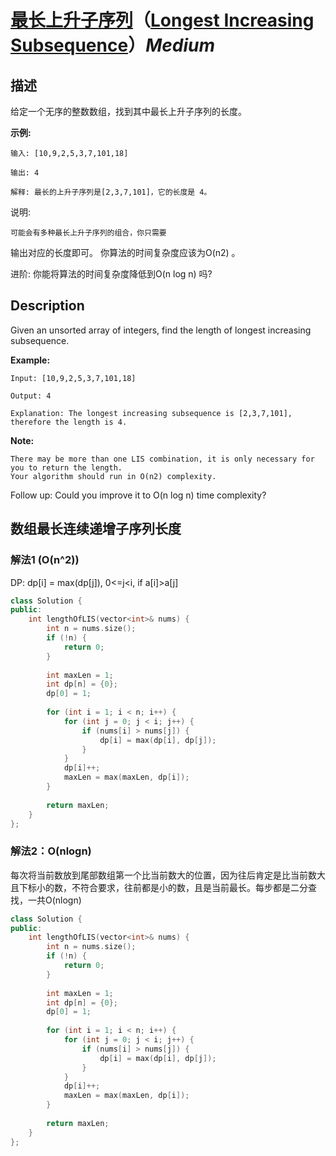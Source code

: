 # [最长上升子序列](https://leetcode-cn.com/problems/longest-increasing-subsequence)（[Longest Increasing Subsequence](https://leetcode.com/problems/longest-increasing-subsequence)）*Medium*
## 描述
给定一个无序的整数数组，找到其中最长上升子序列的长度。

**示例:**
```
输入: [10,9,2,5,3,7,101,18]

输出: 4 

解释: 最长的上升子序列是[2,3,7,101]，它的长度是 4。
```

说明:


	可能会有多种最长上升子序列的组合，你只需要
输出对应的长度即可。
	你算法的时间复杂度应该为O(n2) 。


进阶: 你能将算法的时间复杂度降低到O(n log n) 吗?

## Description
Given an unsorted array of integers, find the length of longest increasing subsequence.

**Example:**
```
Input: [10,9,2,5,3,7,101,18]

Output: 4 

Explanation: The longest increasing subsequence is [2,3,7,101], therefore the length is 4.
```
**Note:**
 


	There may be more than one LIS combination, it is only necessary for you to return the length.
	Your algorithm should run in O(n2) complexity.


Follow up: Could you improve it to O(n log n) time complexity?


## 数组最长连续递增子序列长度
### 解法1 (O(n^2))
DP: dp[i] = max(dp[j]), 0<=j<i, if a[i]>a[j]
```c++
class Solution {
public:
    int lengthOfLIS(vector<int>& nums) {
        int n = nums.size();
        if (!n) {
            return 0;
        }
        
        int maxLen = 1;
        int dp[n] = {0};
        dp[0] = 1;
        
        for (int i = 1; i < n; i++) {
            for (int j = 0; j < i; j++) {
                if (nums[i] > nums[j]) {
                    dp[i] = max(dp[i], dp[j]);
                }
            }
            dp[i]++;
            maxLen = max(maxLen, dp[i]);
        }
        
        return maxLen;
    }
};
```

### 解法2：O(nlogn)
每次将当前数放到尾部数组第一个比当前数大的位置，因为往后肯定是比当前数大且下标小的数，不符合要求，往前都是小的数，且是当前最长。每步都是二分查找，一共O(nlogn)
```c++
class Solution {
public:
    int lengthOfLIS(vector<int>& nums) {
        int n = nums.size();
        if (!n) {
            return 0;
        }
        
        int maxLen = 1;
        int dp[n] = {0};
        dp[0] = 1;
        
        for (int i = 1; i < n; i++) {
            for (int j = 0; j < i; j++) {
                if (nums[i] > nums[j]) {
                    dp[i] = max(dp[i], dp[j]);
                }
            }
            dp[i]++;
            maxLen = max(maxLen, dp[i]);
        }
        
        return maxLen;
    }
};
```